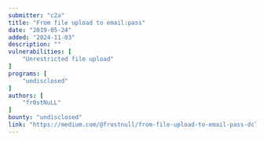 ```yaml
---
submitter: "c2a"
title: "From file upload to email:pass"
date: "2019-05-24"
added: "2024-11-03"
description: ""
vulnerabilities: [
    "Unrestricted file upload"
]
programs: [
    "undisclosed"
]
authors: [
    "fr0stNuLL"
]
bounty: "undisclosed"
link: "https://medium.com/@frostnull/from-file-upload-to-email-pass-dc7141aa1ff6"
---
```




